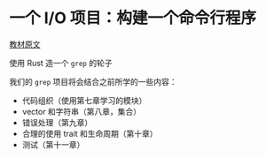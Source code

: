 # 一个 I/O 项目：构建一个命令行程序

[教材原文](https://kaisery.github.io/trpl-zh-cn/ch12-00-an-io-project.html)

使用 Rust 造一个 `grep` 的轮子

我们的 `grep` 项目将会结合之前所学的一些内容：

- 代码组织（使用第七章学习的模块）
- vector 和字符串（第八章，集合）
- 错误处理（第九章）
- 合理的使用 trait 和生命周期（第十章）
- 测试（第十一章）
